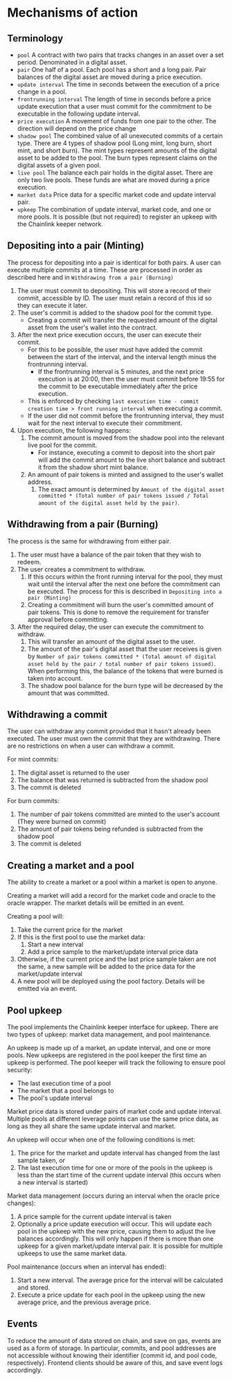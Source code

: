 # Mechanisms of action
## Terminology
- `pool` A contract with two pairs that tracks changes in an asset over a set period. Denominated in a digital asset.
- `pair` One half of a pool. Each pool has a short and a long pair. Pair balances of the digital asset are moved during a price execution.
- `update interval` The time in seconds between the execution of a price change in a pool.
- `frontrunning interval` The length of time in seconds before a price update execution that a user must commit for the commitment to be executable in the following update interval.
- `price execution` A movement of funds from one pair to the other. The direction will depend on the price change
- `shadow pool` The combined value of all unexecuted commits of a certain type. There are 4 types of shadow pool (Long mint, long burn, short mint, and short burn). The mint types represent amounts of the digital asset to be added to the pool. The burn types represent claims on the digital assets of a given pool.
- `live pool` The balance each pair holds in the digital asset. There are only two live pools. These funds are what are moved during a price execution.
- `market data` Price data for a specific market code and update interval pair.
- `upkeep` The combination of update interval, market code, and one or more pools. It is possible (but not required) to register an upkeep with the Chainlink keeper network. 

## Depositing into a pair (Minting)
The process for depositing into a pair is identical for both pairs. A user can execute multiple commits at a time. These are processed in order as described here and in `Withdrawing from a pair (Burning)`

1. The user must commit to depositing. This will store a record of their commit, accessible by ID. The user must retain a record of this id so they can execute it later.
2. The user's commit is added to the shadow pool for the commit type. 
   - Creating a commit will transfer the requested amount of the digital asset from the user's wallet into the contract.
3. After the next price execution occurs, the user can execute their commit. 
   - For this to be possible, the user must have added the commit between the start of the interval, and the interval length minus the frontrunning interval. 
     - If the frontrunning interval is 5 minutes, and the next price execution is at 20:00, then the user must commit before 19:55 for the commit to be executable immediately after the price execution.
   - This is enforced by checking `last execution time - commit creation time > front running interval` when executing a commit.
   - If the user did not commit before the frontrunning interval, they must wait for the next interval to execute their commitment.
4. Upon execution, the following happens:
   1. The commit amount is moved from the shadow pool into the relevant live pool for the commit. 
      - For instance, executing a commit to deposit into the short pair will add the commit amount to the live short balance and subtract it from the shadow short mint balance.
   2. An amount of pair tokens is minted and assigned to the user's wallet address. 
      1. The exact amount is determined by `Amount of the digital asset committed * (Total number of pair tokens issued / Total amount of the digital asset held by the pair)`. 

## Withdrawing from a pair (Burning)
The process is the same for withdrawing from either pair. 

1. The user must have a balance of the pair token that they wish to redeem.
2. The user creates a commitment to withdraw. 
   1. If this occurs within the front running interval for the pool, they must wait until the interval after the next one before the commitment can be executed. The process for this is described in `Depositing into a pair (Minting)`
   2. Creating a commitment will burn the user's committed amount of pair tokens. This is done to remove the requirement for transfer approval before committing. 
3. After the required delay, the user can execute the commitment to withdraw. 
   1. This will transfer an amount of the digital asset to the user.
   2. The amount of the pair's digital asset that the user receives is given by `Number of pair tokens committed * (Total amount of digital asset held by the pair / total number of pair tokens issued)`. When performing this, the balance of the tokens that were burned is taken into account.
   3. The shadow pool balance for the burn type will be decreased by the amount that was committed. 


## Withdrawing a commit
The user can withdraw any commit provided that it hasn't already been executed. The user must own the commit that they are withdrawing. There are no restrictions on when a user can withdraw a commit.

For mint commits:
1. The digital asset is returned to the user
2. The balance that was returned is subtracted from the shadow pool
3. The commit is deleted

For burn commits:
1. The number of pair tokens committed are minted to the user's account (They were burned on commit)
2. The amount of pair tokens being refunded is subtracted from the shadow pool
3. The commit is deleted

## Creating a market and a pool
The ability to create a market or a pool within a market is open to anyone. 

Creating a market will add a record for the market code and oracle to the oracle wrapper. The market details will be emitted in an event.

Creating a pool will:
1. Take the current price for the market
2. If this is the first pool to use the market data:
   1. Start a new interval
   2. Add a price sample to the market/update interval price data
3. Otherwise, if the current price and the last price sample taken are not the same, a new sample will be added to the price data for the market/update interval
4. A new pool will be deployed using the pool factory. Details will be emitted via an event.


## Pool upkeep
The pool implements the Chainlink keeper interface for upkeep. There are two types of upkeep: market data management, and pool maintenance.

An upkeep is made up of a market, an update interval, and one or more pools. New upkeeps are registered in the pool keeper the first time an upkeep is performed. The pool keeper will track the following to ensure pool security:
- The last execution time of a pool
- The market that a pool belongs to
- The pool's update interval

Market price data is stored under pairs of market code and update interval. Multiple pools at different leverage points can use the same price data, as long as they all share the same update interval and market.

An upkeep will occur when one of the following conditions is met:
1. The price for the market and update interval has changed from the last sample taken, or
2. The last execution time for one or more of the pools in the upkeep is less than the start time of the current update interval (this occurs when a new interval is started)

Market data management (occurs during an interval when the oracle price changes):
1. A price sample for the current update interval is taken
2. Optionally a price update execution will occur. This will update each pool in the upkeep with the new price, causing them to adjust the live balances accordingly. This will only happen if there is more than one upkeep for a given market/update interval pair. It is possible for multiple upkeeps to use the same market data.

Pool maintenance (occurs when an interval has ended):
1. Start a new interval. The average price for the interval will be calculated and stored. 
2. Execute a price update for each pool in the upkeep using the new average price, and the previous average price.

## Events
To reduce the amount of data stored on chain, and save on gas, events are used as a form of storage. In particular, commits, and pool addresses are not accessible without knowing their identifier (commit id, and pool code, respectively). Frontend clients should be aware of this, and save event logs accordingly. 